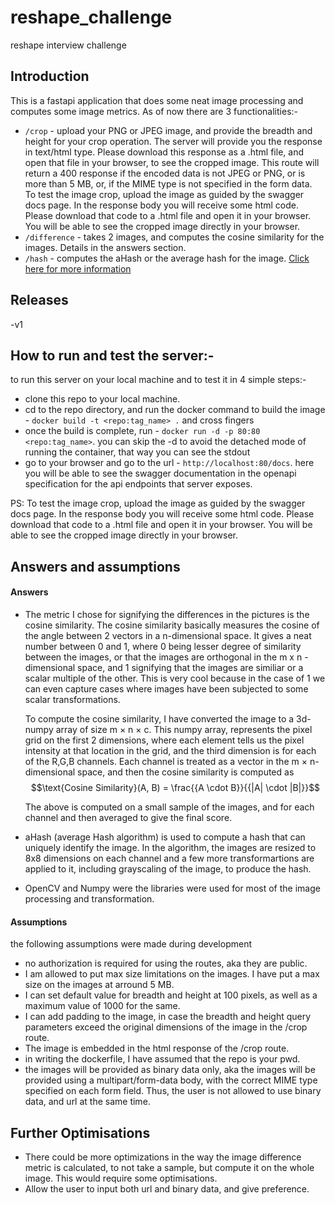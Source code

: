 # reshape_challenge
reshape interview challenge

## Introduction
This is a fastapi application that does some neat image processing and computes some image metrics.
As of now there are 3 functionalities:-
- `/crop` - upload your PNG or JPEG image, and provide the breadth and height for your crop operation. The server will provide you the response in text/html type. 
  Please download this response as a .html file, and open that file in your browser, to see the cropped image. This route will return a 400 response if the encoded data is not JPEG or PNG, or is more than 5 MB, or,
  if the MIME type is not specified in the form data.  
  To test the image crop, upload the image as guided by the swagger docs page. In the response body you will receive some html code. Please download that code to a .html file and open it in your browser. 
  You will be able to see the cropped image directly in your browser. 
- `/difference` - takes 2 images, and computes the cosine similarity for the images. Details in the answers section.
- `/hash` - computes the aHash or the average hash for the image. [Click here for more information](https://content-blockchain.org/research/testing-different-image-hash-functions/)

## Releases 
-v1

## How to run and test the server:-

to run this server on your local machine and to test it in 4 simple steps:-
- clone this repo to your local machine.
- cd to the repo directory, and run the docker command to build the image - `docker build -t <repo:tag_name> .` and cross fingers
- once the build is complete, run - `docker run -d -p 80:80 <repo:tag_name>`. 
  you can skip the -d to avoid the detached mode of running the container, that way you can see the stdout
- go to your browser and go to the url - `http://localhost:80/docs`. here you will be able to see the swagger documentation in the openapi specification
  for the api endpoints that server exposes.

PS: To test the image crop, upload the image as guided by the swagger docs page. In the response body you will receive some html code. Please download that code to a .html file and open it in your browser. 
You will be able to see the cropped image directly in your browser.

## Answers and assumptions
#### Answers
- The metric I chose for signifying the differences in the pictures is the cosine similarity. The cosine similarity basically measures the cosine of the angle between 2 vectors in a n-dimensional space.
  It gives a neat number between 0 and 1, where 0 being lesser degree of similarity between the images, or that the images are orthogonal in the m x n - dimensional space, and 1 signifying that the images are similiar or a scalar multiple of the other.
  This is very cool because in the case of 1 we can even capture cases where images have been subjected to some scalar transformations. 

  To compute the cosine similarity, I have converted the image to a 3d-numpy array of size m &times; n &times; c. This numpy array, represents the pixel grid on the first 2 dimensions, where each element tells us the pixel intensity at 
  that location in the grid, and the third dimension is for each of the R,G,B channels. Each channel is treated as a vector in the m &times; n-dimensional space, and then the cosine similarity is computed as 
  $$\text{Cosine Similarity}(A, B) = \frac{{A \cdot B}}{{|A| \cdot |B|}}$$

  The above is computed on a small sample of the images, and for each channel and then averaged to give the final score.
- aHash (average Hash algorithm) is used to compute a hash that can uniquely identify the image. In the algorithm, the images are resized to 8x8 dimensions on each channel and a few more transformartions are applied to it, including grayscaling of the image, to produce 
  the hash. 
- OpenCV and Numpy were the libraries were used for most of the image processing and transformation.

#### Assumptions
the following assumptions were made during development
- no authorization is required for using the routes, aka they are public.
- I am allowed to put max size limitations on the images. I have put a max size on the images at arround 5 MB.
- I can set default value for breadth and height at 100 pixels, as well as a maximum value of 1000 for the same. 
- I can add padding to the image, in case the breadth and height query parameters exceed the original dimensions of the image in the /crop route.
- The image is embedded in the html response of the /crop route.  
- in writing the dockerfile, I have assumed that the repo is your pwd. 
- the images will be provided as binary data only, aka the images will be provided using a multipart/form-data body, with the correct MIME type specified on each form field. Thus, the user is not allowed to use binary data, and url at the same time. 

## Further Optimisations
- There could be more optimizations in the way the image difference metric is calculated, to not take a sample, but compute it on the whole image. This would require some optimisations. 
- Allow the user to input both url and binary data, and give preference. 
